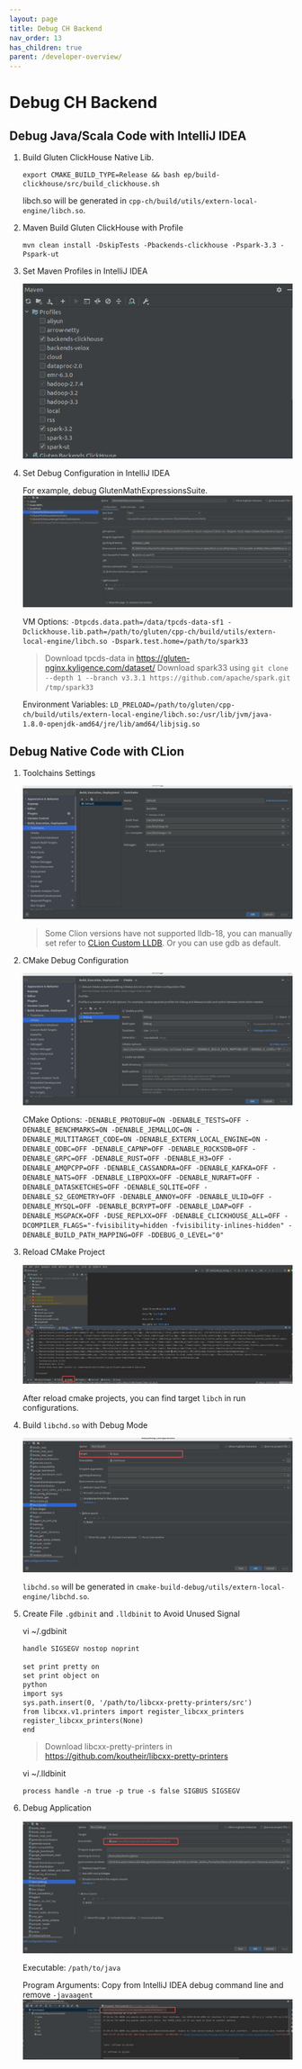 ```yaml
---
layout: page
title: Debug CH Backend
nav_order: 13
has_children: true
parent: /developer-overview/
---
```


# Debug CH Backend

## Debug Java/Scala Code with IntelliJ IDEA

1. Build Gluten ClickHouse Native Lib.
   ```
   export CMAKE_BUILD_TYPE=Release && bash ep/build-clickhouse/src/build_clickhouse.sh
   ```
   libch.so will be generated in `cpp-ch/build/utils/extern-local-engine/libch.so`.

2. Maven Build Gluten ClickHouse with Profile
   ```
   mvn clean install -DskipTests -Pbackends-clickhouse -Pspark-3.3 -Pspark-ut
   ```
   
3. Set Maven Profiles in IntelliJ IDEA

   ![gluten-debug-profile-settings.png](../image/ClickHouse/gluten-debug-profile-settings.png)

4. Set Debug Configuration in IntelliJ IDEA

   For example, debug GlutenMathExpressionsSuite.
   ![gluten-debug-idea-config.png](../image/ClickHouse/gluten-debug-idea-config.png)

   VM Options: 
   `-Dtpcds.data.path=/data/tpcds-data-sf1 -Dclickhouse.lib.path=/path/to/gluten/cpp-ch/build/utils/extern-local-engine/libch.so -Dspark.test.home=/path/to/spark33`
   > Download tpcds-data in https://gluten-nginx.kyligence.com/dataset/
   > Download spark33 using `git clone --depth 1 --branch v3.3.1 https://github.com/apache/spark.git /tmp/spark33`
   
   Environment Variables: 
   `LD_PRELOAD=/path/to/gluten/cpp-ch/build/utils/extern-local-engine/libch.so:/usr/lib/jvm/java-1.8.0-openjdk-amd64/jre/lib/amd64/libjsig.so`

## Debug Native Code with CLion

1. Toolchains Settings

   ![gluten-debug-clion-toolchains](../image/ClickHouse/gluten-debug-clion-toolchains.png)
   > Some Clion versions have not supported lldb-18, you can manually set refer to [CLion Custom LLDB](https://youtrack.jetbrains.com/issue/CPP-3589/Support-using-custom-LLDB). Or you can use gdb as default.

2. CMake Debug Configuration

   ![gluten-debug-clion-debug](../image/ClickHouse/gluten-debug-clion-debug.png)

   CMake Options: 
   `-DENABLE_PROTOBUF=ON -DENABLE_TESTS=OFF -DENABLE_BENCHMARKS=ON -DENABLE_JEMALLOC=ON -DENABLE_MULTITARGET_CODE=ON -DENABLE_EXTERN_LOCAL_ENGINE=ON -DENABLE_ODBC=OFF -DENABLE_CAPNP=OFF -DENABLE_ROCKSDB=OFF -DENABLE_GRPC=OFF -DENABLE_RUST=OFF -DENABLE_H3=OFF -DENABLE_AMQPCPP=OFF -DENABLE_CASSANDRA=OFF -DENABLE_KAFKA=OFF -DENABLE_NATS=OFF -DENABLE_LIBPQXX=OFF -DENABLE_NURAFT=OFF -DENABLE_DATASKETCHES=OFF -DENABLE_SQLITE=OFF -DENABLE_S2_GEOMETRY=OFF -DENABLE_ANNOY=OFF -DENABLE_ULID=OFF -DENABLE_MYSQL=OFF -DENABLE_BCRYPT=OFF -DENABLE_LDAP=OFF -DENABLE_MSGPACK=OFF -DUSE_REPLXX=OFF -DENABLE_CLICKHOUSE_ALL=OFF -DCOMPILER_FLAGS="-fvisibility=hidden -fvisibility-inlines-hidden" -DENABLE_BUILD_PATH_MAPPING=OFF -DDEBUG_0_LEVEL="0"`

3. Reload CMake Project

   ![gluten-debug-cmake-reload](../image/ClickHouse/gluten-debug-cmake-reload.png)

   After reload cmake projects, you can find target `libch` in run configurations.

4. Build `libchd.so` with Debug Mode

   ![gluten-debug-build-libch](../image/ClickHouse/gluten-debug-build-libch.png)

   `libchd.so` will be generated in `cmake-build-debug/utils/extern-local-engine/libchd.so`.

5. Create File `.gdbinit` and `.lldbinit` to Avoid Unused Signal

   vi ~/.gdbinit
   ```
   handle SIGSEGV nostop noprint

   set print pretty on
   set print object on
   python
   import sys
   sys.path.insert(0, '/path/to/libcxx-pretty-printers/src')
   from libcxx.v1.printers import register_libcxx_printers
   register_libcxx_printers(None)
   end
   ```
   > Download libcxx-pretty-printers in https://github.com/koutheir/libcxx-pretty-printers
   
   vi ~/.lldbinit
   ```
   process handle -n true -p true -s false SIGBUS SIGSEGV
   ```
   
6. Debug Application

   ![gluten-debug-cmake-debug.png](../image/ClickHouse/gluten-debug-cmake-debug.png)

   Executable: `/path/to/java`

   Program Arguments: Copy from IntelliJ IDEA debug command line and remove `-javaagent`
   ![gluten-debug-program-args.png](../image/ClickHouse/gluten-debug-program-args.png)


